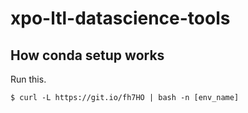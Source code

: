 # xpo-ltl-datascience-tools

## How conda setup works

Run this.

```
$ curl -L https://git.io/fh7HO | bash -n [env_name]
```
